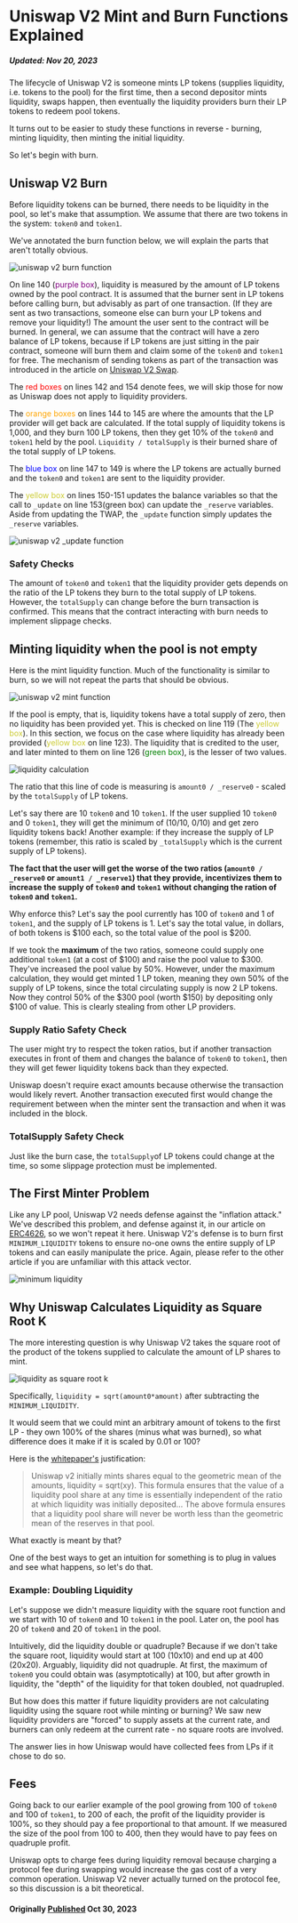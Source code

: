 # Uniswap V2 Mint and Burn Functions Explained

##### Updated: Nov 20, 2023

The lifecycle of Uniswap V2 is someone mints LP tokens (supplies liquidity, i.e. tokens to the pool) for the first time, then a second depositor mints liquidity, swaps happen, then eventually the liquidity providers burn their LP tokens to redeem pool tokens.

It turns out to be easier to study these functions in reverse - burning, minting liquidity, then minting the initial liquidity.

So let's begin with burn.


## Uniswap V2 Burn


Before liquidity tokens can be burned, there needs to be liquidity in the pool, so let's make that assumption. We assume that there are two tokens in the system: `token0` and `token1`.

We've annotated the burn function below, we will explain the parts that aren't totally obvious.

![uniswap v2 burn function](https://hackmd.io/_uploads/ByF8VmxWR.png)


On line 140 (<span style="color: purple">purple box</span>), liquidity is measured by the amount of LP tokens owned by the pool contract. It is assumed that the burner sent in LP tokens before calling burn, but advisably as part of one transaction. (If they are sent as two transactions, someone else can burn your LP tokens and remove your liquidity!) The amount the user sent to the contract will be burned. In general, we can assume that the contract will have a zero balance of LP tokens, because if LP tokens are just sitting in the pair contract, someone will burn them and claim some of the `token0` and `token1` for free. The mechanism of sending tokens as part of the transaction was introduced in the article on [<u>Uniswap V2 Swap</u>](https://www.rareskills.io/post/uniswap-v2-swap-function).

The <span style="color: red">red boxes</span> on lines 142 and 154 denote fees, we will skip those for now as Uniswap does not apply to liquidity providers.

The <span style="color: orange">orange boxes</span> on lines 144 to 145 are where the amounts that the LP provider will get back are calculated. If the total supply of liquidity tokens is 1,000, and they burn 100 LP tokens, then they get 10% of the `token0` and `token1` held by the pool. `Liquidity / totalSupply` is their burned share of the total supply of LP tokens.

The <span style="color: blue">blue box</span> on line 147 to 149 is where the LP tokens are actually burned and the `token0` and `token1` are sent to the liquidity provider.

The <span style="color:#CCCC33">yellow box</span> on lines 150-151 updates the balance variables so that the call to `_update` on line 153(green box) can update the `_reserve` variables. Aside from updating the TWAP, the `_update` function simply updates the `_reserve` variables.

![uniswap v2 _update function](https://hackmd.io/_uploads/H1z0M4eW0.png)

### Safety Checks

The amount of `token0` and `token1` that the liquidity provider gets depends on the ratio of the LP tokens they burn to the total supply of LP tokens. However, the `totalSupply` can change before the burn transaction is confirmed. This means that the contract interacting with burn needs to implement slippage checks.

## Minting liquidity when the pool is not empty

Here is the mint liquidity function. Much of the functionality is similar to burn, so we will not repeat the parts that should be obvious.

![uniswap v2 mint function](https://hackmd.io/_uploads/Sy1ePEgb0.png)

If the pool is empty, that is, liquidity tokens have a total supply of zero, then no liquidity has been provided yet. This is checked on line 119 (The <span style="color:#CCCC33">yellow box</span>). In this section, we focus on the case where liquidity has already been provided (<span style="color:#CCCC33">yellow box</span> on line 123). The liquidity that is credited to the user, and later minted to them on line 126 (<span style="color: green">green box</span>), is the lesser of two values.

![liquidity calculation](https://hackmd.io/_uploads/S1XsD4lW0.png)

The ratio that this line of code is measuring is `amount0 / _reserve0` - scaled by the `totalSupply` of LP tokens.

Let's say there are 10 `token0` and 10 `token1`. If the user supplied 10 `token0` and 0 `token1`, they will get the minimum of (10/10, 0/10) and get zero liquidity tokens back! Another example: if they increase the supply of LP tokens (remember, this ratio is scaled by `_totalSupply` which is the current supply of LP tokens).

**The fact that the user will get the worse of the two ratios (`amount0 / _reserve0` or `amount1 / _reserve1`) that they provide, incentivizes them to increase the supply of `token0` and `token1` without changing the ration of `token0` and `token1`.**

Why enforce this? Let's say the pool currently has 100 of `token0` and 1 of `token1`, and the supply of LP tokens is 1. Let's say the total value, in dollars, of both tokens is $100 each, so the total value of the pool is $200.

If we took the **maximum** of the two ratios, someone could supply one additional `token1` (at a cost of $100) and raise the pool value to $300. They've increased the pool value by 50%. However, under the maximum calculation, they would get minted 1 LP token, meaning they own 50% of the supply of LP tokens, since the total circulating supply is now 2 LP tokens. Now they control 50% of the $300 pool (worth $150) by depositing only $100 of value. This is clearly stealing from other LP providers.


### Supply Ratio Safety Check

The user might try to respect the token ratios, but if another transaction executes in front of them and changes the balance of `token0` to `token1`, then they will get fewer liquidity tokens back than they expected.

Uniswap doesn't require exact amounts because otherwise the transaction would likely revert. Another transaction executed first would change the requirement between when the minter sent the transaction and when it was included in the block.

### TotalSupply Safety Check

Just like the burn case, the `totalSupply`of LP tokens could change at the time, so some slippage protection must be implemented.

## The First Minter Problem

Like any LP pool, Uniswap V2 needs defense against the "inflation attack." We've described this problem, and defense against it, in our article on [<u>ERC4626</u>](https://www.rareskills.io/post/erc4626), so we won't repeat it here. Uniswap V2's defense is to burn first `MINIMUM_LIQUIDITY` tokens to ensure no-one owns the entire supply of LP tokens and can easily manipulate the price. Again, please refer to the other article if you are unfamiliar with this attack vector.

![minimum liquidity](https://hackmd.io/_uploads/ByNvC3GWA.png)

## Why Uniswap Calculates Liquidity as Square Root K

The more interesting question is why Uniswap V2 takes the square root of the product of the tokens supplied to calculate the amount of LP shares to mint.

![liquidity as square root k](https://hackmd.io/_uploads/HJW11aGWA.png)

Specifically, `liquidity = sqrt(amount0*amount)` after subtracting the `MINIMUM_LIQUIDITY`.

It would seem that we could mint an arbitrary amount of tokens to the first LP - they own 100% of the shares (minus what was burned), so what difference does it make if it is scaled by 0.01 or 100?



Here is the [<u>whitepaper's</u>](https://uniswap.org/whitepaper.pdf) justification:

>Uniswap v2 initially mints shares equal to the geometric mean of the amounts, liquidity = sqrt(xy). This formula ensures that the value of a liquidity pool share at any time is essentially independent of the ratio at which liquidity was initially deposited… The above formula ensures that a liquidity pool share will never be worth less than the geometric mean of the reserves in that pool.

What exactly is meant by that?

One of the best ways to get an intuition for something is to plug in values and see what happens, so let's do that.

### Example: Doubling Liquidity

Let's suppose we didn't measure liquidity with the square root function and we start with 10 of `token0` and 10 `token1` in the pool. Later on, the pool has 20 of `token0` and 20 of `token1` in the pool.

Intuitively, did the liquidity double or quadruple? Because if we don't take the square root, liquidity would start at 100 (10x10) and end up at 400 (20x20). Arguably, liquidity did not quadruple. At first, the maximum of `token0` you could obtain was (asymptotically) at 100, but after growth in liquidity, the "depth" of the liquidity for that token doubled, not quadrupled.

But how does this matter if future liquidity providers are not calculating liquidity using the square root while minting or burning? We saw new liquidity providers are "forced" to supply assets at the current rate, and burners can only redeem at the current rate - no square roots are involved.

The answer lies in how Uniswap would have collected fees from LPs if it chose to do so.

## Fees

Going back to our earlier example of the pool growing from 100 of `token0` and 100 of `token1`, to 200 of each, the profit of the liquidity provider is 100%, so they should pay a fee proportional to that amount. If we measured the size of the pool from 100 to 400, then they would have to pay fees on quadruple profit.

Uniswap opts to charge fees during liquidity removal because charging a protocol fee during swapping would increase the gas cost of a very common operation. Uniswap V2 never actually turned on the protocol fee, so this discussion is a bit theoretical.

#### Originally [<u>Published</u>](https://www.rareskills.io/post/uniswap-v2-mint-and-burn) Oct 30, 2023